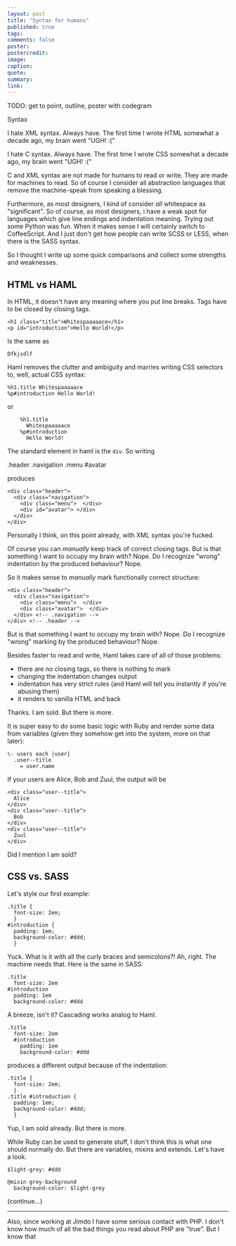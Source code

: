 ```yaml
---
layout: post
title: "Syntax for humans"
published: true
tags:
comments: false
poster:
postercredit: 
image:
caption:
quote:
summary:
link:
---
```


TODO: get to point, outline, poster with codegram

Syntax

I hate XML syntax. Always have. The first time I wrote HTML somewhat a decade ago, my brain went "UGH! :("

I hate C syntax. Always have. The first time I wrote CSS somewhat a decade ago, my brain went "UGH! :("

C and XML syntax are not made for humans to read or write. They are made for machines to read. So of course I consider all abstraction languages that remove the machine-speak from speaking a blessing.

Furthermore, as most designers, I kind of consider *all* whitespace as "significant". So of course, as most designers, i have a weak spot for languages which give line endings and indentation meaning. Trying out some Python was fun. When it makes sense I will certainly switch to CoffeeScript. And I just don't get how people can write SCSS or LESS, when there is the SASS syntax.

So I thought I write up some quick comparisons and collect some strengths and weaknesses.

## HTML vs HAML

In HTML, it doesn't have any meaning where you put line breaks. Tags have to be closed by closing tags.

    <h1 class="title">Whitespaaaaace</h1>
    <p id="introduction">Hello World!</p>

Is the same as 
    
    Dfkjsdlf

Haml removes the clutter and ambiguity and marries writing CSS selectors to, well, actual CSS syntax:

    %h1.title Whitespaaaaace
    %p#introduction Hello World!

or
    
        %h1.title
          Whitespaaaaace
        %p#introduction
          Hello World!

The standard element in haml is the `div`. So writing

  .header
    .navigation
      .menu
      #avatar

produces 

    <div class="header">
      <div class="navigation">
        <div class="menu">  </div>
        <div id="avatar"> </div>
      </div>
    </div>

Personally I think, on this point already, with XML syntax you're fucked.

Of course you can *manually* keep track of correct closing tags. But is that something I want to occupy my brain with? Nope. Do I recognize "wrong" indentation by the produced behaviour? Nope.

So it makes sense to *manually* mark functionally correct structure:

    <div class="header">
      <div class="navigation">
        <div class="menu">  </div>
        <div class="avatar">  </div>
      </div> <!-- .navigation -->
    </div> <!-- .header -->

But is that something I want to occupy my brain with? Nope. Do I recognize "wrong" marking by the produced behaviour? Nope.

Besides faster to read and write, Haml takes care of all of those problems:

- there are no closing tags, so there is nothing to mark
- changing the indentation changes output
- indentation has very strict rules (and Haml will tell you instantly if you're abusing them)
- it renders to vanilla HTML and back

Thanks. I am sold. But there is more.

It is super easy to do some basic logic with Ruby and render some data from variables (given they somehow get into the system, more on that later):

    \- users each |user|
      .user--title
        = user.name

If your users are Alice, Bob and Zuul, the output will be

    <div class="user--title">
      Alice
    </div>
    <div class="user--title">
      Bob
    </div>
    <div class="user--title">
      Zuul
    </div>

Did I mention I am sold?

## CSS vs. SASS

Let's style our first example:

    .title { 
      font-size: 2em;
      }
    #introduction {
      padding: 1em;
      background-color: #ddd;
      }

Yuck. What is it with all the curly braces and semicolons?! Ah, right. The machine needs that. Here is the same in SASS:

    .title
      font-size: 2em
    #introduction
      padding: 1em
      background-color: #ddd

A breeze, isn't it? Cascading works analog to Haml:

    .title
      font-size: 2em
      #introduction
        padding: 1em
        background-color: #ddd

produces a different output because of the indentation:

    .title { 
      font-size: 2em;
      }
    .title #introduction {
      padding: 1em;
      background-color: #ddd;
      }

Yup, I am sold already. But there is more.

While Ruby can be used to generate stuff, I don't think this is what one should normally do. But there are variables, mixins and extends. Let's have a look.

    $light-grey: #ddd

    @mixin grey-background
      background-color: $light-grey

(continue...)

    

---

Also, since working at Jimdo I have some serious contact with PHP. I don't know how much of all the bad things you read about PHP are "true". But I know that 